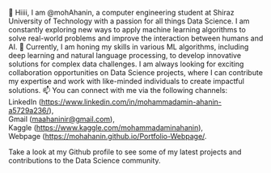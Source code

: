 👋 Hiiii, I am @mohAhanin, a computer engineering student at Shiraz University of Technology with a passion for all things Data Science. I am constantly exploring new ways to apply machine learning algorithms to solve real-world problems and improve the interaction between humans and AI. 
🌱 Currently, I am honing my skills in various ML algorithms, including deep learning and natural language processing, to develop innovative solutions for complex data challenges. 
I am always looking for exciting collaboration opportunities on Data Science projects, where I can contribute my expertise and work with like-minded individuals to create impactful solutions. 
📫 You can connect with me via the following channels:<br>
LinkedIn (https://www.linkedin.com/in/mohammadamin-ahanin-a5729a236/),<br>
Gmail (maahaninir@gmail.com), <br>
Kaggle (https://www.kaggle.com/mohammadaminahanin),<br>
Webpage (https://mohahanin.github.io/Portfolio-Webpage/.

Take a look at my Github profile to see some of my latest projects and contributions to the Data Science community.

<!---
mohAhanin/mohAhanin is a ✨ special ✨ repository because its `README.md` (this file) appears on your GitHub profile.
You can click the Preview link to take a look at your changes.
--->
